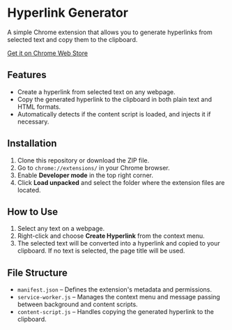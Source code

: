 # Hyperlink Generator

A simple Chrome extension that allows you to generate hyperlinks from selected text and copy them to the clipboard.

[Get it on Chrome Web Store](https://chromewebstore.google.com/detail/hyperlink-generator/iglbpaahcocnbekjagmbajlchammcplm)

## Features

- Create a hyperlink from selected text on any webpage.
- Copy the generated hyperlink to the clipboard in both plain text and HTML formats.
- Automatically detects if the content script is loaded, and injects it if necessary.

## Installation

1. Clone this repository or download the ZIP file.
2. Go to `chrome://extensions/` in your Chrome browser.
3. Enable **Developer mode** in the top right corner.
4. Click **Load unpacked** and select the folder where the extension files are located.

## How to Use

1. Select any text on a webpage.
2. Right-click and choose **Create Hyperlink** from the context menu.
3. The selected text will be converted into a hyperlink and copied to your clipboard. If no text is selected, the page title will be used.

## File Structure

- `manifest.json` – Defines the extension's metadata and permissions.
- `service-worker.js` – Manages the context menu and message passing between background and content scripts.
- `content-script.js` – Handles copying the generated hyperlink to the clipboard.